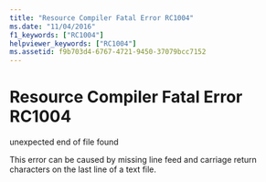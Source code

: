 ```yaml
---
title: "Resource Compiler Fatal Error RC1004"
ms.date: "11/04/2016"
f1_keywords: ["RC1004"]
helpviewer_keywords: ["RC1004"]
ms.assetid: f9b703d4-6767-4721-9450-37079bcc7152
---
```

# Resource Compiler Fatal Error RC1004

unexpected end of file found

This error can be caused by missing line feed and carriage return characters on the last line of a text file.